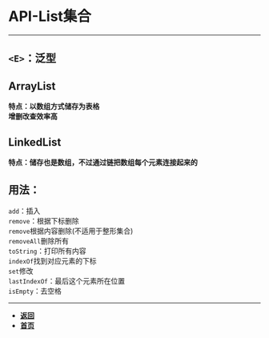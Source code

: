 # API-List集合

---

## `<E>`：泛型

## ArrayList
**特点：以数组方式储存为表格**  
**增删改查效率高**

## LinkedList
**特点：储存也是数组，不过通过链把数组每个元素连接起来的**

## 用法：
`add`：插入  
`remove`：根据下标删除  
`remove`根据内容删除(不适用于整形集合)  
`removeAll`删除所有  
`toString`：打印所有内容  
`indexOf`找到对应元素的下标  
`set`修改  
`lastIndexOf`：最后这个元素所在位置  
`isEmpty`：去空格  

---

- [**返回**](https://code.aliyun.com/kangxianghui/studywrod/tree/master/%E5%A4%A7%E4%BA%8C%E5%AD%A6%E4%B9%A0%E7%9F%A5%E8%AF%86%E7%82%B9/java)
- [**首页**](https://code.aliyun.com/kangxianghui/studywrod/tree/master)
